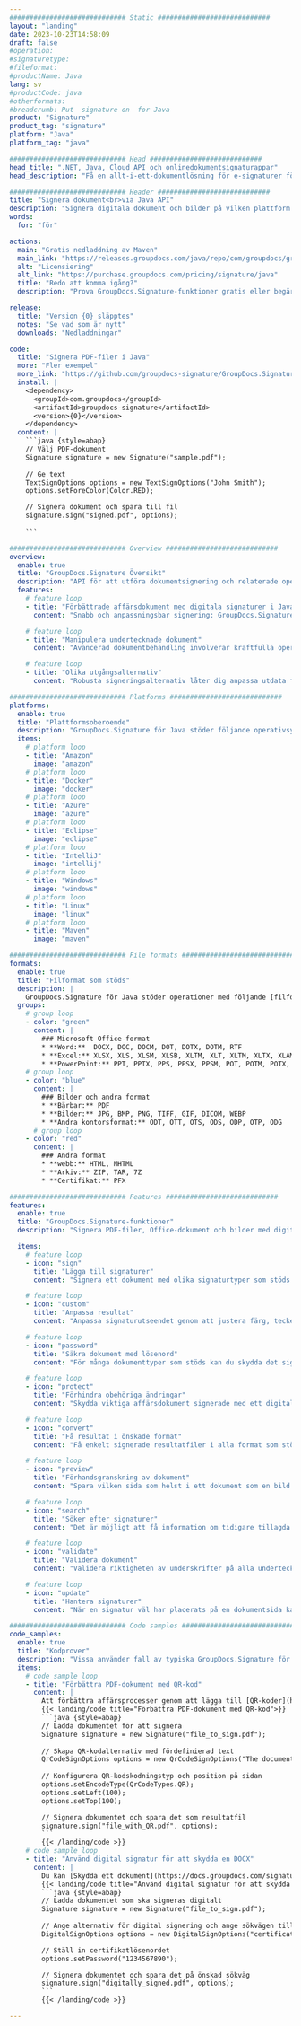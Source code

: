 ```yaml
---
############################# Static ############################
layout: "landing"
date: 2023-10-23T14:58:09
draft: false
#operation: 
#signaturetype: 
#fileformat: 
#productName: Java
lang: sv
#productCode: java
#otherformats: 
#breadcrumb: Put  signature on  for Java
product: "Signature"
product_tag: "signature"
platform: "Java"
platform_tag: "java"

############################# Head ############################
head_title: ".NET, Java, Cloud API och onlinedokumentsignaturappar"
head_description: "Få en allt-i-ett-dokumentlösning för e-signaturer för .NET, Java och molnbaserade applikationer. Signera vanliga dokumentformat online med en enkel dra och släpp-funktion"

############################# Header ############################
title: "Signera dokument<br>via Java API"
description: "Signera digitala dokument och bilder på vilken plattform som helst med hjälp av våra flexibla API:er och appbaserade lösningar för programmerare och slutanvändare."
words:
  for: "för"

actions:
  main: "Gratis nedladdning av Maven"
  main_link: "https://releases.groupdocs.com/java/repo/com/groupdocs/groupdocs-signature/"
  alt: "Licensiering"
  alt_link: "https://purchase.groupdocs.com/pricing/signature/java"
  title: "Redo att komma igång?"
  description: "Prova GroupDocs.Signature-funktioner gratis eller begär en licens"

release:
  title: "Version {0} släpptes"
  notes: "Se vad som är nytt"
  downloads: "Nedladdningar"

code:
  title: "Signera PDF-filer i Java"
  more: "Fler exempel"
  more_link: "https://github.com/groupdocs-signature/GroupDocs.Signature-for-Java"
  install: |
    <dependency>
      <groupId>com.groupdocs</groupId>
      <artifactId>groupdocs-signature</artifactId>
      <version>{0}</version>
    </dependency>
  content: |
    ```java {style=abap}  
    // Välj PDF-dokument
    Signature signature = new Signature("sample.pdf");
    
    // Ge text
    TextSignOptions options = new TextSignOptions("John Smith");
    options.setForeColor(Color.RED);

    // Signera dokument och spara till fil
    signature.sign("signed.pdf", options);
    
    ```

############################# Overview ############################
overview:
  enable: true
  title: "GroupDocs.Signature Översikt"
  description: "API för att utföra dokumentsignering och relaterade operationer i Java-applikationer"
  features:
    # feature loop
    - title: "Förbättrade affärsdokument med digitala signaturer i Java"
      content: "Snabb och anpassningsbar signering: GroupDocs.Signature för Java erbjuder ett brett utbud av digitala signaturalternativ för PDF-filer, bilder och Office-dokument. Du kan använda text, streckkoder, QR-koder, digitala certifikat, bilder eller dold metadata. Dokumentbehandlingen är snabb och effektiv."

    # feature loop
    - title: "Manipulera undertecknade dokument"
      content: "Avancerad dokumentbehandling involverar kraftfulla operationer på signerade dokument med GroupDocs.Signature för Java. Du kan söka efter och validera signaturer som har lagts till i affärsdokument med hjälp av olika användbara kriterier. Dessutom kan du få tillgång till detaljerad information om dokumentet eller få förhandsvisningsbilder av dess sidor."

    # feature loop
    - title: "Olika utgångsalternativ"
      content: "Robusta signeringsalternativ låter dig anpassa utdata för dokument signerade med GroupDocs.Signature for Java. Du kan placera vilken signatur som helst på vilken dokumentsida som helst och konfigurera dess utseende på olika sätt. Java API stöder att spara signerade affärsdokument i många format som stöds och ger alternativ för att skydda dem med lösenord."

############################# Platforms ############################
platforms:
  enable: true
  title: "Plattformsoberoende"
  description: "GroupDocs.Signature för Java stöder följande operativsystem, ramverk och pakethanterare"
  items:
    # platform loop
    - title: "Amazon"
      image: "amazon"
    # platform loop
    - title: "Docker"
      image: "docker"
    # platform loop
    - title: "Azure"
      image: "azure"
    # platform loop
    - title: "Eclipse"
      image: "eclipse"
    # platform loop
    - title: "IntelliJ"
      image: "intellij"
    # platform loop
    - title: "Windows"
      image: "windows"
    # platform loop
    - title: "Linux"
      image: "linux"
    # platform loop
    - title: "Maven"
      image: "maven"

############################# File formats ############################
formats:
  enable: true
  title: "Filformat som stöds"
  description: |
    GroupDocs.Signature för Java stöder operationer med följande [filformat](https://docs.groupdocs.com/signature/java/supported-document-formats/).
  groups:
    # group loop
    - color: "green"
      content: |
        ### Microsoft Office-format
        * **Word:**  DOCX, DOC, DOCM, DOT, DOTX, DOTM, RTF
        * **Excel:** XLSX, XLS, XLSM, XLSB, XLTM, XLT, XLTM, XLTX, XLAM, SXC, SpreadsheetML
        * **PowerPoint:** PPT, PPTX, PPS, PPSX, PPSM, POT, POTM, POTX, PPTM
    # group loop
    - color: "blue"
      content: |
        ### Bilder och andra format
        * **Bärbar:** PDF
        * **Bilder:** JPG, BMP, PNG, TIFF, GIF, DICOM, WEBP
        * **Andra kontorsformat:** ODT, OTT, OTS, ODS, ODP, OTP, ODG
      # group loop
    - color: "red"
      content: |
        ### Andra format
        * **webb:** HTML, MHTML
        * **Arkiv:** ZIP, TAR, 7Z
        * **Certifikat:** PFX

############################# Features ############################
features:
  enable: true
  title: "GroupDocs.Signature-funktioner"
  description: "Signera PDF-filer, Office-dokument och bilder med digitala signaturer"

  items:
    # feature loop
    - icon: "sign"
      title: "Lägga till signaturer"
      content: "Signera ett dokument med olika signaturtyper som stöds genom att placera en digital signatur exakt var som helst på vilken sida som helst."

    # feature loop
    - icon: "custom"
      title: "Anpassa resultat"
      content: "Anpassa signaturutseendet genom att justera färg, teckensnitt, ram, rotation och andra funktioner för att uppnå önskat resultat."

    # feature loop
    - icon: "password"
      title: "Säkra dokument med lösenord"
      content: "För många dokumenttyper som stöds kan du skydda det signerade dokumentet med ett lösenord."

    # feature loop
    - icon: "protect"
      title: "Förhindra obehöriga ändringar"
      content: "Skydda viktiga affärsdokument signerade med ett digitalt certifikat från obehöriga ändringar."

    # feature loop
    - icon: "convert"
      title: "Få resultat i önskade format"
      content: "Få enkelt signerade resultatfiler i alla format som stöds. Du kan också konvertera MS Word-dokument till PDF utan ansträngning."

    # feature loop
    - icon: "preview"
      title: "Förhandsgranskning av dokument"
      content: "Spara vilken sida som helst i ett dokument som en bild för framtida bearbetning."

    # feature loop
    - icon: "search"
      title: "Söker efter signaturer"
      content: "Det är möjligt att få information om tidigare tillagda signaturer i specifika dokument."

    # feature loop
    - icon: "validate"
      title: "Validera dokument"
      content: "Validera riktigheten av underskrifter på alla undertecknade dokument."

    # feature loop
    - icon: "update"
      title: "Hantera signaturer"
      content: "När en signatur väl har placerats på en dokumentsida kan den tas bort, flyttas eller uppdateras efter behov."

############################# Code samples ############################
code_samples:
  enable: true
  title: "Kodprover"
  description: "Vissa använder fall av typiska GroupDocs.Signature för Java-operationer"
  items:
    # code sample loop
    - title: "Förbättra PDF-dokument med QR-kod"
      content: |
        Att förbättra affärsprocesser genom att lägga till [QR-koder](https://docs.groupdocs.com/signature/java/esign-document-with-qr-code-signature/) på specifika sidor i PDF-dokument kan vara värdefullt. Det finns ett exempel på hur man lägger till en QR-kod med GroupDocs.Signature för Java.
        {{< landing/code title="Förbättra PDF-dokument med QR-kod">}}
        ```java {style=abap}
        // Ladda dokumentet för att signera
        Signature signature = new Signature("file_to_sign.pdf");
        
        // Skapa QR-kodalternativ med fördefinierad text
        QrCodeSignOptions options = new QrCodeSignOptions("The document is approved by John Smith");
        
        // Konfigurera QR-kodskodningstyp och position på sidan
        options.setEncodeType(QrCodeTypes.QR);
        options.setLeft(100);
        options.setTop(100);

        // Signera dokumentet och spara det som resultatfil
        signature.sign("file_with_QR.pdf", options);
        ```
        {{< /landing/code >}}
    # code sample loop
    - title: "Använd digital signatur för att skydda en DOCX"
      content: |
        Du kan [Skydda ett dokument](https://docs.groupdocs.com/signature/java/esign-document-with-digital-signature/) genom att använda personliga eller företagssignaturer som lagras som digitala certifikat. Dokument säkrade med certifikat kan inte ändras utan att signaturen ogiltigförklaras.
        {{< landing/code title="Använd digital signatur för att skydda en DOCX">}}
        ```java {style=abap}   
        // Ladda dokumentet som ska signeras digitalt
        Signature signature = new Signature("file_to_sign.pdf");
        
        // Ange alternativ för digital signering och ange sökvägen till certifikatfilen
        DigitalSignOptions options = new DigitalSignOptions("certificate.pfx");

        // Ställ in certifikatlösenordet
        options.setPassword("1234567890");

        // Signera dokumentet och spara det på önskad sökväg
        signature.sign("digitally_signed.pdf", options);
        ```
        {{< /landing/code >}}

---
```

